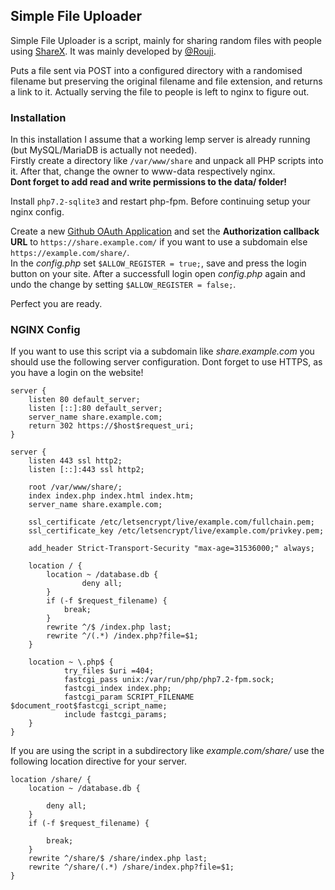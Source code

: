## Simple File Uploader
Simple File Uploader is a script, mainly for sharing random files with people using [ShareX](https://github.com/ShareX/ShareX). It was mainly developed by [@Rouji](https://github.com/Rouji/single_php_filehost).

Puts a file sent via POST into a configured directory with a randomised filename but preserving the original filename and file extension, and returns a link to it.
Actually serving the file to people is left to nginx to figure out.

### Installation
In this installation I assume that a working lemp server is already running (but MySQL/MariaDB is actually not needed).  
Firstly create a directory like ```/var/www/share``` and unpack all PHP scripts into it. After that, change the owner to www-data respectively nginx.  
**Dont forget to add read and write permissions to the data/ folder!**

Install ```php7.2-sqlite3``` and restart php-fpm. Before continuing setup your nginx config.

Create a new [Github OAuth Application](https://github.com/settings/applications/new) and set the **Authorization callback URL** to ```https://share.example.com/``` if you want to use a subdomain else ```https://example.com/share/```.  
In the *config.php* set ```$ALLOW_REGISTER = true;```, save and press the login button on your site. After a successfull login open *config.php* again and undo the change by setting ```$ALLOW_REGISTER = false;```.

Perfect you are ready.

### NGINX Config
If you want to use this script via a subdomain like *share.example.com* you should use the following server configuration. Dont forget to use HTTPS, as you have a login on the website!

    server {
        listen 80 default_server;
        listen [::]:80 default_server;
        server_name share.example.com;
        return 302 https://$host$request_uri;
    }

    server {
        listen 443 ssl http2;
        listen [::]:443 ssl http2;
    
        root /var/www/share/;
        index index.php index.html index.htm;
        server_name share.example.com;
    
        ssl_certificate /etc/letsencrypt/live/example.com/fullchain.pem;
        ssl_certificate_key /etc/letsencrypt/live/example.com/privkey.pem;
    
        add_header Strict-Transport-Security "max-age=31536000;" always;
    
        location / {
            location ~ /database.db {
                    deny all;
            }
            if (-f $request_filename) {
                break;
            }
            rewrite ^/$ /index.php last;
            rewrite ^/(.*) /index.php?file=$1;
        }
    
        location ~ \.php$ {
                try_files $uri =404;
                fastcgi_pass unix:/var/run/php/php7.2-fpm.sock;
                fastcgi_index index.php;
                fastcgi_param SCRIPT_FILENAME $document_root$fastcgi_script_name;
                include fastcgi_params;
        }
    }

If you are using the script in a subdirectory like *example.com/share/* use the following location directive for your server.

    location /share/ {
        location ~ /database.db {
    
            deny all;
        }
        if (-f $request_filename) {
    
            break;
        }
        rewrite ^/share/$ /share/index.php last;
        rewrite ^/share/(.*) /share/index.php?file=$1;
    }
